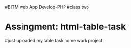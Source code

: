 #BITM web App Develop-PHP
#class two
# Assingment: html-table-task

#just uploaded my table task home work project
